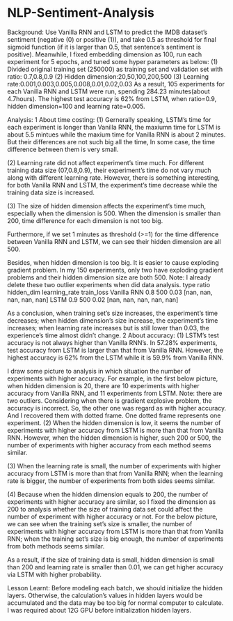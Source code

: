 # NLP-Sentiment-Analysis

Background: 
Use Vanilla RNN and LSTM to predict the IMDB dataset’s sentiment (negative (0) or positive (1)), and take 0.5 as threshold for final sigmoid function (if it is larger than 0.5, that sentence’s sentiment is positive). Meanwhile, I fixed embedding dimension as 100, run each experiment for 5 epochs, and tuned some hyper parameters as below:
(1)	Divided original training set (250000) as training set and validation set with ratio: 0.7,0.8,0.9
(2)	Hidden dimension:20,50,100,200,500
(3)	Learning rate:0.001,0.003,0.005,0.008,0.01,0.02,0.03
As a result, 105 experiments for each Vanilla RNN and LSTM were run, spending 284.23 minutes(about 4.7hours). The highest test accuracy is 62% from LSTM, when ratio=0.9, hidden dimension=100 and learning rate=0.005.

Analysis:
1 About time costing:
(1) Gernerally speaking, LSTM’s time for each experiment is longer than Vanilla RNN, the maxiumn time for LSTM is about 5.5 mintues while the maxium time for Vanilla RNN is about 2 minutes. But their differences are not such big all the time, In some case, the time difference between them is very small.
 
(2) Learning rate did not affect experiment’s time much. For different training data size (07,0.8,0.9), their experiment’s time do not vary much along with different learning rate. However, there is something interesting, for both Vanilla RNN and LSTM, the experiment’s time decrease while the training data size is increased.
    
(3)	The size of hidden dimension affects the experiment’s time much, especially when the dimension is 500. When the dimension is smaller than 200, time difference for each dimension is not too big.
    
Furthermore, if we set 1 minutes as threshold (>=1) for the time difference between Vanilla RNN and LSTM, we can see their hidden dimension are all 500.
 
Besides, when hidden dimension is too big. It is easier to cause exploding gradient problem. In my 150 experiments, only two have exploding gradient problems and their hidden dimension size are both 500. Note: I already delete these two outlier experiments when did data analysis.
type	ratio	hidden_dim	learning_rate	train_loss
Vanilla RNN	0.8	500	0.03	[nan, nan, nan, nan, nan]
LSTM	0.9	500	0.02	[nan, nan, nan, nan, nan]

As a conclusion, when training set’s size increases, the experiment’s time decreases; when hidden dimension’s size increase, the experiment’s time increases; when learning rate increases but is still lower than 0.03, the experience’s time almost didn’t change.
2 About accuracy:
(1) LSTM’s test accuracy is not always higher than Vanilla RNN’s. In 57.28% experiments, test accuracy from LSTM is larger than that from Vanilla RNN. However, the highest accuracy is 62% from the LSTM while it is 59.9% from Vanilla RNN.
 
I draw some picture to analysis in which situation the number of experiments with higher accuracy.
For example, in the first below picture, when hidden dimension is 20, there are 10 experiments with higher accuracy from Vanilla RNN, and 11 experiments from LSTM.
Note: there are two outliers. Considering when there is gradient explosive problem, the accuracy is incorrect. So, the other one was regard as with higher accuracy. And I recovered them with dotted frame. One dotted frame represents one experiment.
(2) When the hidden dimension is low, it seems the number of experiments with higher accuracy from LSTM is more than that from Vanilla RNN. However, when the hidden dimension is higher, such 200 or 500, the number of experiments with higher accuracy from each method seems similar.
 

(3) When the learning rate is small, the number of experiments with higher accuracy from LSTM is more than that from Vanilla RNN; when the learning rate is bigger, the number of experiments from both sides seems similar.
 
(4) Because when the hidden dimension equals to 200, the number of experiments with higher accuracy are similar, so I fixed the dimension as 200 to analysis whether the size of training data set could affect the number of experiment with higher accuracy or not. For the below picture, we can see when the training set’s size is smaller, the number of experiments with higher accuracy from LSTM is more than that from Vanilla RNN; when the training set’s size is big enough, the number of experiments from both methods seems similar.
 
As a result, if the size of training data is small, hidden dimension is small than 200 and learning rate is smaller than 0.01, we can get higher accuracy via LSTM with higher probability.

Lesson Learnt: 
Before modeling each batch, we should initialize the hidden layers. Otherwise, the calculation’s values in hidden layers would be accumulated and the data may be too big for normal computer to calculate. I was required about 12G GPU before initialization hidden layers.

